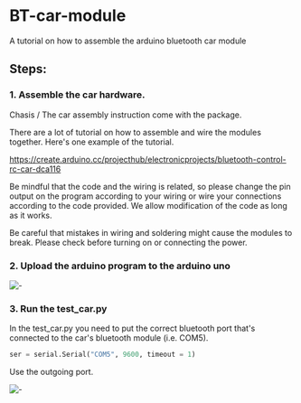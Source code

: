 # BT-car-module

A tutorial on how to assemble the arduino bluetooth car module

## Steps:
### 1. Assemble the car hardware.

  Chasis / The car assembly instruction come with the package.
  
  There are a lot of tutorial on how to assemble and wire the modules together. Here's one example of the tutorial.
  
  https://create.arduino.cc/projecthub/electronicprojects/bluetooth-control-rc-car-dca116
  
  Be mindful that the code and the wiring is related, so please change the pin output on the program according to your wiring or wire your connections according to the code provided. We allow modification of the code as long as it works. 
  
  Be careful that mistakes in wiring and soldering might cause the modules to break. Please check before turning on or connecting the power.
    
### 2. Upload the arduino program to the arduino uno

![-](https://cdn.sparkfun.com/assets/d/4/e/3/c/51df245ece395f0728000001.png)

### 3. Run the test_car.py

  In the test_car.py you need to put the correct bluetooth port that's connected to the car's bluetooth module (i.e. COM5).
  
```python
ser = serial.Serial("COM5", 9600, timeout = 1)
```
  
  Use the outgoing port.
  
![-](http://blog.bachi.net/wp-content/uploads/2019/06/win10_bluetooth_spp-1.png)
